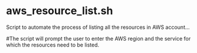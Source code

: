 # aws_resource_list.sh
Script to automate the process of listing all the resources in AWS account...

#The script will prompt the user to enter the AWS region and the service for which the resources need to be listed.
